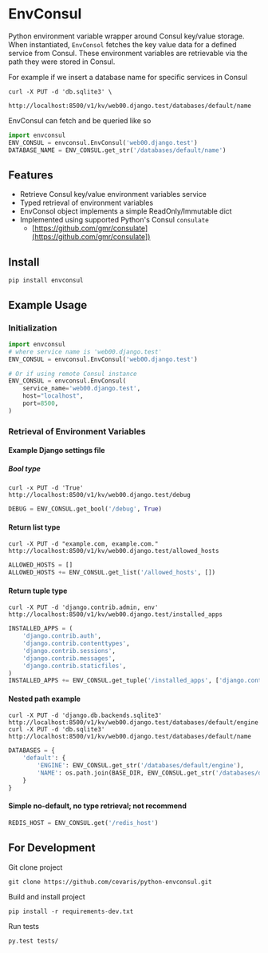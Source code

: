 # EnvConsul

Python environment variable wrapper around Consul key/value storage. When instantiated, `EnvConsol` fetches the key value data for a defined service from Consul. These environment variables are retrievable via the path they were stored in Consul. 

For example if we insert a database name for specific services in Consul

```shell
curl -X PUT -d 'db.sqlite3' \
	http://localhost:8500/v1/kv/web00.django.test/databases/default/name
```
EnvConsul can fetch and be queried like so

```python
import envconsul
ENV_CONSUL = envconsul.EnvConsul('web00.django.test')
DATABASE_NAME = ENV_CONSUL.get_str('/databases/default/name')
```

## Features

- Retrieve Consul key/value environment variables service
- Typed retrieval of environment variables
- EnvConsol object implements a simple ReadOnly/Immutable dict
- Implemented using supported Python's Consul `consulate`
  - [https://github.com/gmr/consulate](https://github.com/gmr/consulate])


## Install

```shell
pip install envconsul
```

## Example Usage

### Initialization

```python
import envconsul
# where service name is 'web00.django.test'
ENV_CONSUL = envconsul.EnvConsul('web00.django.test')

# Or if using remote Consul instance
ENV_CONSUL = envconsul.EnvConsul(
    service_name='web00.django.test',
    host="localhost",
    port=8500,
)
```

### Retrieval of Environment Variables

#### Example Django settings file


##### Bool type

```shell
curl -x PUT -d 'True' http://localhost:8500/v1/kv/web00.django.test/debug
```

```python
DEBUG = ENV_CONSUL.get_bool('/debug', True)
```


#### Return list type
```shell
curl -X PUT -d "example.com, example.com." http://localhost:8500/v1/kv/web00.django.test/allowed_hosts
```

```python
ALLOWED_HOSTS = []
ALLOWED_HOSTS += ENV_CONSUL.get_list('/allowed_hosts', [])
```


#### Return tuple type

```shell
curl -X PUT -d 'django.contrib.admin, env' http://localhost:8500/v1/kv/web00.django.test/installed_apps
```

```python
INSTALLED_APPS = (
    'django.contrib.auth',
    'django.contrib.contenttypes',
    'django.contrib.sessions',
    'django.contrib.messages',
    'django.contrib.staticfiles',
)
INSTALLED_APPS += ENV_CONSUL.get_tuple('/installed_apps', ['django.contrib.admin',])
```

#### Nested path example

```shell
curl -X PUT -d 'django.db.backends.sqlite3' http://localhost:8500/v1/kv/web00.django.test/databases/default/engine
curl -X PUT -d 'db.sqlite3' http://localhost:8500/v1/kv/web00.django.test/databases/default/name
```

```python
DATABASES = {
    'default': {
        'ENGINE': ENV_CONSUL.get_str('/databases/default/engine'),
        'NAME': os.path.join(BASE_DIR, ENV_CONSUL.get_str('/databases/default/name', 'db.sqlite3')),
    }
}
```

#### Simple no-default, no type retrieval; not recommend

```python
REDIS_HOST = ENV_CONSUL.get('/redis_host')
```


## For Development

Git clone project

`git clone https://github.com/cevaris/python-envconsul.git`

Build and install project

`pip install -r requirements-dev.txt`

Run tests

`py.test tests/`
